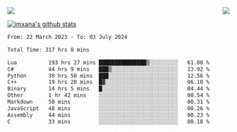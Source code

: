 <p>
  <a href="https://count.getloli.com/"><img src="https://count.getloli.com/get/@xana.readme?theme=moebooru-h"></a>
  <img src="https://weather-icon.journeyad.repl.co/@hangzhou?v=1" align="right">
</p>


<a href="https://github.com/imxana"><img align="center" src="https://github-readme-stats.vercel.app/api?username=imxana&show_icons=true&include_all_commits=true&hide_border=tru&custom_title=imxana%27s%20Github%20Stats" alt="imxana's github stats" /></a> 

<!--START_SECTION:waka-->

```txt
From: 22 March 2023 - To: 03 July 2024

Total Time: 317 hrs 8 mins

Lua          193 hrs 27 mins ███████████████▒░░░░░░░░░   61.00 %
C#           44 hrs 9 mins   ███▒░░░░░░░░░░░░░░░░░░░░░   13.92 %
Python       39 hrs 50 mins  ███░░░░░░░░░░░░░░░░░░░░░░   12.56 %
C++          19 hrs 20 mins  █▓░░░░░░░░░░░░░░░░░░░░░░░   06.10 %
Binary       14 hrs 5 mins   █░░░░░░░░░░░░░░░░░░░░░░░░   04.44 %
Other        1 hr 42 mins    ░░░░░░░░░░░░░░░░░░░░░░░░░   00.54 %
Markdown     58 mins         ░░░░░░░░░░░░░░░░░░░░░░░░░   00.31 %
JavaScript   48 mins         ░░░░░░░░░░░░░░░░░░░░░░░░░   00.26 %
Assembly     44 mins         ░░░░░░░░░░░░░░░░░░░░░░░░░   00.23 %
C            33 mins         ░░░░░░░░░░░░░░░░░░░░░░░░░   00.18 %
```

<!--END_SECTION:waka-->
